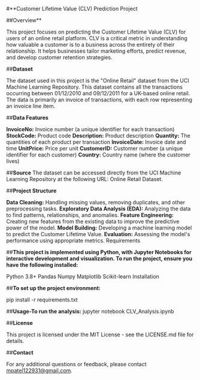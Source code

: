 #**Customer Lifetime Value (CLV) Prediction Project

##Overview**

This project focuses on predicting the Customer Lifetime Value (CLV) for users of an online retail platform. CLV is a critical metric in understanding how valuable a customer is to a business across the entirety of their relationship. It helps businesses tailor marketing efforts, predict revenue, and develop customer retention strategies.

##**Dataset**

The dataset used in this project is the "Online Retail" dataset from the UCI Machine Learning Repository. This dataset contains all the transactions occurring between 01/12/2010 and 09/12/2011 for a UK-based online retail. The data is primarily an invoice of transactions, with each row representing an invoice line item.

##**Data Features**

**InvoiceNo:** Invoice number (a unique identifier for each transaction)
**StockCode:** Product code
**Description:** Product description
**Quantity:** The quantities of each product per transaction
**InvoiceDate:** Invoice date and time
**UnitPrice:** Price per unit
**CustomerID:** Customer number (a unique identifier for each customer)
**Country:** Country name (where the customer lives)

##**Source**
The dataset can be accessed directly from the UCI Machine Learning Repository at the following URL: Online Retail Dataset.

##**Project Structure**

**Data Cleaning:** Handling missing values, removing duplicates, and other preprocessing tasks.
**Exploratory Data Analysis (EDA):** Analyzing the data to find patterns, relationships, and anomalies.
**Feature Engineering:** Creating new features from the existing data to improve the predictive power of the model.
**Model Building:** Developing a machine learning model to predict the Customer Lifetime Value.
**Evaluation:** Assessing the model's performance using appropriate metrics.
Requirements

##**This project is implemented using Python, with Jupyter Notebooks for interactive development and visualization. To run the project, ensure you have the following installed:**

Python 3.8+
Pandas
Numpy
Matplotlib
Scikit-learn
Installation

##**To set up the project environment:**

pip install -r requirements.txt


##**Usage-To run the analysis:**
jupyter notebook CLV_Analysis.ipynb

##**License**

This project is licensed under the MIT License - see the LICENSE.md file for details.

##**Contact**

For any additional questions or feedback, please contact mpatel122931@gmail.com.
